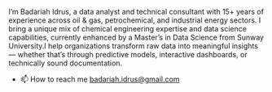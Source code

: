 I’m Badariah Idrus, a data analyst and technical consultant with 15+ years of experience across oil & gas, petrochemical, and industrial energy sectors. I bring a unique mix of chemical engineering expertise and data science capabilities, currently enhanced by a Master’s in Data Science from Sunway University.I help organizations transform raw data into meaningful insights — whether that’s through predictive models, interactive dashboards, or technically sound documentation.

- 📫 How to reach me badariah.idrus@gmail.com

<!---
badariahidrus/badariahidrus is a ✨ special ✨ repository because its `README.md` (this file) appears on your GitHub profile.
You can click the Preview link to take a look at your changes.
--->
